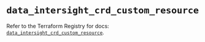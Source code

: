 # `data_intersight_crd_custom_resource`

Refer to the Terraform Registry for docs: [`data_intersight_crd_custom_resource`](https://registry.terraform.io/providers/ciscodevnet/intersight/1.0.71/docs/data-sources/crd_custom_resource).
